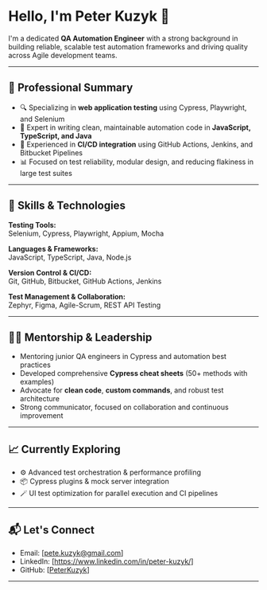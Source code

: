 # Hello, I'm Peter Kuzyk 👋

I'm a dedicated **QA Automation Engineer** with a strong background in building reliable, scalable test automation frameworks and driving quality across Agile development teams.

---

## 💼 Professional Summary

- 🔍 Specializing in **web application testing** using Cypress, Playwright, and Selenium
- 🧪 Expert in writing clean, maintainable automation code in **JavaScript, TypeScript, and Java**
- 🔄 Experienced in **CI/CD integration** using GitHub Actions, Jenkins, and Bitbucket Pipelines
- 📊 Focused on test reliability, modular design, and reducing flakiness in large test suites

---

## 🧠 Skills & Technologies

**Testing Tools:**  
Selenium, Cypress, Playwright, Appium, Mocha

**Languages & Frameworks:**  
JavaScript, TypeScript, Java, Node.js

**Version Control & CI/CD:**  
Git, GitHub, Bitbucket, GitHub Actions, Jenkins

**Test Management & Collaboration:**  
Zephyr, Figma, Agile-Scrum, REST API Testing

---

## 🧑‍🏫 Mentorship & Leadership

- Mentoring junior QA engineers in Cypress and automation best practices
- Developed comprehensive **Cypress cheat sheets** (50+ methods with examples)
- Advocate for **clean code**, **custom commands**, and robust test architecture
- Strong communicator, focused on collaboration and continuous improvement

---

## 📈 Currently Exploring

- ⚙️ Advanced test orchestration & performance profiling
- 📦 Cypress plugins & mock server integration
- 🪄 UI test optimization for parallel execution and CI pipelines

---

## 📬 Let's Connect
- Email: [pete.kuzyk@gmail.com]
- LinkedIn: [https://www.linkedin.com/in/peter-kuzyk/]
- GitHub: [[PeterKuzyk](https://github.com/PeterKuzyk)]

---
